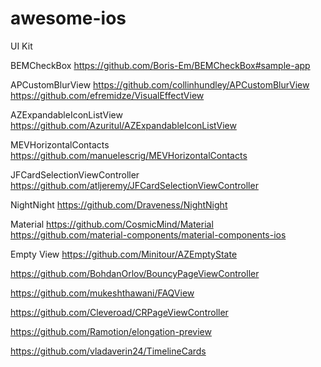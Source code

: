 # awesome-ios

UI Kit

BEMCheckBox
https://github.com/Boris-Em/BEMCheckBox#sample-app

APCustomBlurView
https://github.com/collinhundley/APCustomBlurView
https://github.com/efremidze/VisualEffectView

AZExpandableIconListView
https://github.com/Azuritul/AZExpandableIconListView

MEVHorizontalContacts
https://github.com/manuelescrig/MEVHorizontalContacts

JFCardSelectionViewController
https://github.com/atljeremy/JFCardSelectionViewController

NightNight
https://github.com/Draveness/NightNight

Material
https://github.com/CosmicMind/Material
https://github.com/material-components/material-components-ios

Empty View
https://github.com/Minitour/AZEmptyState



https://github.com/BohdanOrlov/BouncyPageViewController

https://github.com/mukeshthawani/FAQView

https://github.com/Cleveroad/CRPageViewController

https://github.com/Ramotion/elongation-preview

https://github.com/vladaverin24/TimelineCards
